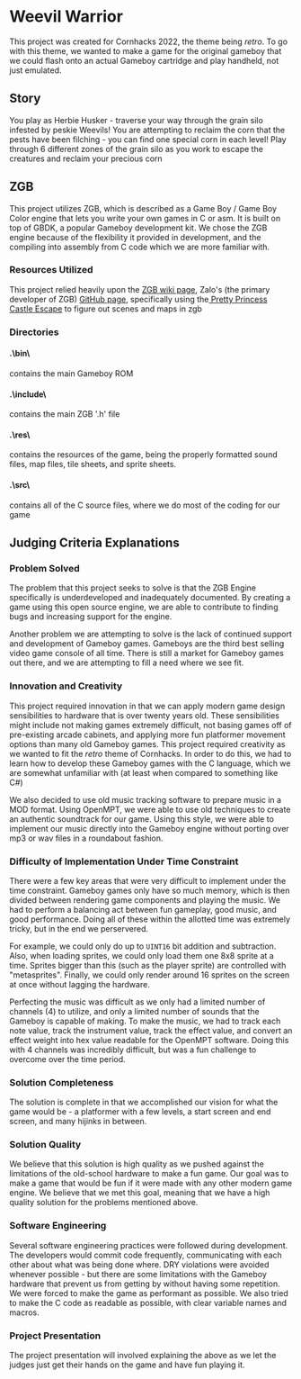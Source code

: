 # Weevil Warrior
This project was created for Cornhacks 2022, the theme being *retro*. To go with this theme, we wanted to make a game for the original gameboy that we could flash onto an actual Gameboy cartridge and play handheld, not just emulated. 

## Story
You play as Herbie Husker - traverse your way through the grain silo infested by peskie Weevils! You are attempting to reclaim the corn that the pests have been filching - you can find one special corn in each level! Play through 6 different zones of the grain silo as you work to escape the creatures and reclaim your precious corn

## ZGB
This project utilizes ZGB, which is described as a Game Boy / Game Boy Color engine that lets you write your own games in C or asm. It is built on top of GBDK, a popular Gameboy development kit. We chose the ZGB engine because of the flexibility it provided in development, and the compiling into assembly from C code which we are more familiar with.

### Resources Utilized
This project relied heavily upon the [ZGB wiki page](https://github.com/Zal0/ZGB/wiki/Game-Boy-Color), Zalo's (the primary developer of ZGB) [GitHub page](https://github.com/Zal0), specifically using the[ Pretty Princess Castle Escape](https://github.com/Zal0/Pretty-Princess-Castle-Escape) to figure out scenes and maps in zgb

### Directories

#### .\bin\
contains the main Gameboy ROM

#### .\include\
contains the main ZGB '.h' file

#### .\res\
contains the resources of the game, being the properly formatted sound files, map files, tile sheets, and sprite sheets.

#### .\src\
contains all of the C source files, where we do most of the coding for our game

## Judging Criteria Explanations

### Problem Solved

The problem that this project seeks to solve is that the ZGB Engine specifically is underdeveloped and inadequately documented. By creating a game using this open source engine, we are able to contribute to finding bugs and increasing support for the engine. 

Another problem we are attempting to solve is the lack of continued support and development of Gameboy games. Gameboys are the third best selling video game console of all time. There is still a market for Gameboy games out there, and we are attempting to fill a need where we see fit.

### Innovation and Creativity
This project required innovation in that we can apply modern game design sensibilities to hardware that is over twenty years old. These sensibilities might include not making games extremely difficult, not basing games off of pre-existing arcade cabinets, and applying more fun platformer movement options than many old Gameboy games. This project required creativity as we wanted to fit the *retro* theme of Cornhacks. In order to do this, we had to learn how to develop these Gameboy games with the C language, which we are somewhat unfamiliar with (at least when compared to something like C#)

We also decided to use old music tracking software to prepare music in a MOD format. Using OpenMPT, we were able to use old techniques to create an authentic soundtrack for our game. Using this style, we were able to implement our music directly into the Gameboy engine without porting over mp3 or wav files in a roundabout fashion. 

### Difficulty of Implementation Under Time Constraint
There were a few key areas that were very difficult to implement under the time constraint. Gameboy games only have so much memory, which is then divided between rendering game components and playing the music. We had to perform a balancing act between fun gameplay, good music, and good performance. Doing all of these within the allotted time was extremely tricky, but in the end we perservered. 

For example, we could only do up to `UINT16` bit addition and subtraction. Also, when loading sprites, we could only load them one 8x8 sprite at a time. Sprites bigger than this (such as the player sprite) are controlled with "metasprites". Finally, we could only render around 16 sprites on the screen at once without lagging the hardware.

Perfecting the music was difficult as we only had a limited number of channels (4) to utilize, and only a limited number of sounds that the Gameboy is capable of making. To make the music, we had to track each note value, track the instrument value, track the effect value, and convert an effect weight into hex value readable for the OpenMPT software. Doing this with 4 channels was incredibly difficult, but was a fun challenge to overcome over the time period.

### Solution Completeness
The solution is complete in that we accomplished our vision for what the game would be - a platformer with a few levels, a start screen and end screen, and many hijinks in between. 

### Solution Quality
We believe that this solution is high quality as we pushed against the limitations of the old-school hardware to make a fun game. Our goal was to make a game that would be fun if it were made with any other modern game engine. We believe that we met this goal, meaning that we have a high quality solution for the problems mentioned above.

### Software Engineering
Several software engineering practices were followed during development. The developers would commit code frequently, communicating with each other about what was being done where. DRY violations were avoided whenever possible - but there are some limitations with the Gameboy hardware that prevent us from getting by without having some repetition. We were forced to make the game as performant as possible. We also tried to make the C code as readable as possible, with clear variable names and macros.

### Project Presentation
The project presentation will involved explaining the above as we let the judges just get their hands on the game and have fun playing it.
